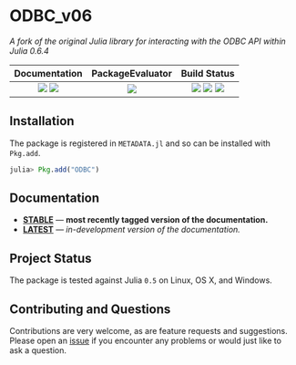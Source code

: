 
# ODBC_v06

*A fork of the original Julia library for interacting with the ODBC API within Julia 0.6.4*

| **Documentation**                                                               | **PackageEvaluator**                                            | **Build Status**                                                                                |
|:-------------------------------------------------------------------------------:|:---------------------------------------------------------------:|:-----------------------------------------------------------------------------------------------:|
| [![][docs-stable-img]][docs-stable-url] [![][docs-latest-img]][docs-latest-url] | [![][pkg-0.5-img]][pkg-0.5-url] | [![][travis-img]][travis-url] [![][appveyor-img]][appveyor-url] [![][codecov-img]][codecov-url] |


## Installation

The package is registered in `METADATA.jl` and so can be installed with `Pkg.add`.

```julia
julia> Pkg.add("ODBC")
```

## Documentation

- [**STABLE**][docs-stable-url] &mdash; **most recently tagged version of the documentation.**
- [**LATEST**][docs-latest-url] &mdash; *in-development version of the documentation.*

## Project Status

The package is tested against Julia `0.5` on Linux, OS X, and Windows.

## Contributing and Questions

Contributions are very welcome, as are feature requests and suggestions. Please open an
[issue][issues-url] if you encounter any problems or would just like to ask a question.



[docs-latest-img]: https://img.shields.io/badge/docs-latest-blue.svg
[docs-latest-url]: http://juliadatabases.github.io/ODBC.jl/latest

[docs-stable-img]: https://img.shields.io/badge/docs-stable-blue.svg
[docs-stable-url]: http://juliadatabases.github.io/ODBC.jl/stable

[travis-img]: https://travis-ci.org/JuliaDatabases/ODBC.jl.svg?branch=master
[travis-url]: https://travis-ci.org/JuliaDatabases/ODBC.jl

[appveyor-img]: https://ci.appveyor.com/api/projects/status/h227adt6ovd1u3sx/branch/master?svg=true
[appveyor-url]: https://ci.appveyor.com/project/JuliaDatabases/documenter-jl/branch/master

[codecov-img]: https://codecov.io/gh/JuliaDatabases/ODBC.jl/branch/master/graph/badge.svg
[codecov-url]: https://codecov.io/gh/JuliaDatabases/ODBC.jl

[issues-url]: https://github.com/JuliaDatabases/ODBC.jl/issues

[pkg-0.5-img]: http://pkg.julialang.org/badges/ODBC_0.5.svg
[pkg-0.5-url]: http://pkg.julialang.org/?pkg=ODBC
